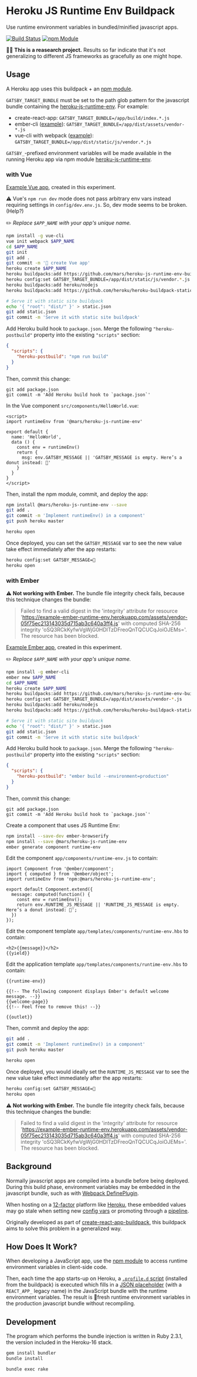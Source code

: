 # Heroku JS Runtime Env Buildpack

Use runtime environment variables in bundled/minified javascript apps.

[![Build Status](https://travis-ci.org/mars/heroku-js-runtime-env-buildpack.svg?branch=master)](https://travis-ci.org/mars/heroku-js-runtime-env-buildpack)
[![npm Module](https://img.shields.io/npm/v/@mars/heroku-js-runtime-env.svg)](https://www.npmjs.com/package/@mars/heroku-js-runtime-env)

🔬🚧 **This is a reasearch project.** Results so far indicate that it's not generalizing to different JS frameworks as gracefully as one might hope.

## Usage

A Heroku app uses this buildpack + an [npm module](https://github.com/mars/heroku-js-runtime-env).

`GATSBY_TARGET_BUNDLE` must be set to the path glob pattern for the javascript bundle containing the [heroku-js-runtime-env](https://github.com/mars/heroku-js-runtime-env). For example:

- create-react-app: `GATSBY_TARGET_BUNDLE=/app/build/index.*.js`
- ember-cli ([example](#user-content-with-ember)): `GATSBY_TARGET_BUNDLE=/app/dist/assets/vendor-*.js`
- vue-cli with webpack ([example](#user-content-with-vue)): `GATSBY_TARGET_BUNDLE=/app/dist/static/js/vendor.*.js`

`GATSBY_`-prefixed environment variables will be made available in the running Heroku app via npm module [heroku-js-runtime-env](https://github.com/mars/heroku-js-runtime-env).

### with Vue

[Example Vue app](https://github.com/mars/example-vue-with-heroku-js-runtime-env), created in this experiment.

⚠️ Vue's `npm run dev` mode does not pass arbitrary env vars instead requiring settings in `config/dev.env.js`. So, dev mode seems to be broken. (Help?)

✏️ _Replace `$APP_NAME` with your app's unique name._

```bash
npm install -g vue-cli
vue init webpack $APP_NAME
cd $APP_NAME
git init
git add .
git commit -m '🌱 create Vue app'
heroku create $APP_NAME
heroku buildpacks:add https://github.com/mars/heroku-js-runtime-env-buildpack
heroku config:set GATSBY_TARGET_BUNDLE=/app/dist/static/js/vendor.*.js
heroku buildpacks:add heroku/nodejs
heroku buildpacks:add https://github.com/heroku/heroku-buildpack-static

# Serve it with static site buildpack
echo '{ "root": "dist/" }' > static.json
git add static.json
git commit -m 'Serve it with static site buildpack'
```

Add Heroku build hook to `package.json`. Merge the following `"heroku-postbuild"` property into the existing `"scripts"` section:

```json
{
  "scripts": {
    "heroku-postbuild": "npm run build"
  }
}
```

Then, commit this change:

```
git add package.json
git commit -m 'Add Heroku build hook to `package.json`'
```

In the Vue component `src/components/HelloWorld.vue`:

```
<script>
import runtimeEnv from '@mars/heroku-js-runtime-env'

export default {
  name: 'HelloWorld',
  data () {
    const env = runtimeEnv()
    return {
      msg: env.GATSBY_MESSAGE || 'GATSBY_MESSAGE is empty. Here’s a donut instead: 🍩'
    }
  }
}
</script>
```

Then, install the npm module, commit, and deploy the app:

```bash
npm install @mars/heroku-js-runtime-env --save
git add .
git commit -m 'Implement runtimeEnv() in a component'
git push heroku master

heroku open
```

Once deployed, you can set the `GATSBY_MESSAGE` var to see the new value take effect immediately after the app restarts:

```bash
heroku config:set GATSBY_MESSAGE=🌈
heroku open
```

### with Ember

⚠️ **Not working with Ember.** The bundle file integrity check fails, because this technique changes the bundle:

> Failed to find a valid digest in the 'integrity' attribute for resource 'https://example-ember-runtime-env.herokuapp.com/assets/vendor-05f75ec213143035d715ab3c640a3ff4.js' with computed SHA-256 integrity 'oSQ3RCkKyfwVgWjG0HDlTzDFreoQnTQCUCqJoiOJEMs='. The resource has been blocked.

[Example Ember app](https://github.com/mars/example-ember-with-heroku-js-runtime-env), created in this experiment.

✏️ _Replace `$APP_NAME` with your app's unique name._

```bash
npm install -g ember-cli
ember new $APP_NAME
cd $APP_NAME
heroku create $APP_NAME
heroku buildpacks:add https://github.com/mars/heroku-js-runtime-env-buildpack
heroku config:set GATSBY_TARGET_BUNDLE=/app/dist/assets/vendor-*.js
heroku buildpacks:add heroku/nodejs
heroku buildpacks:add https://github.com/heroku/heroku-buildpack-static

# Serve it with static site buildpack
echo '{ "root": "dist/" }' > static.json
git add static.json
git commit -m 'Serve it with static site buildpack'
```

Add Heroku build hook to `package.json`. Merge the following `"heroku-postbuild"` property into the existing `"scripts"` section:

```json
{
  "scripts": {
    "heroku-postbuild": "ember build --environment=production"
  }
}
```

Then, commit this change:

```
git add package.json
git commit -m 'Add Heroku build hook to `package.json`'
```

Create a component that uses JS Runtime Env:

```bash
npm install --save-dev ember-browserify
npm install --save @mars/heroku-js-runtime-env
ember generate component runtime-env
```

Edit the component `app/components/runtime-env.js` to contain:

```
import Component from '@ember/component';
import { computed } from '@ember/object';
import runtimeEnv from 'npm:@mars/heroku-js-runtime-env';

export default Component.extend({
  message: computed(function() {
    const env = runtimeEnv();
    return env.RUNTIME_JS_MESSAGE || 'RUNTIME_JS_MESSAGE is empty. Here’s a donut instead: 🍩';
  })
});
```

Edit the component template `app/templates/components/runtime-env.hbs` to contain:

```
<h2>{{message}}</h2>
{{yield}}
```

Edit the application template `app/templates/components/runtime-env.hbs` to contain:

```
{{runtime-env}}

{{!-- The following component displays Ember's default welcome message. --}}
{{welcome-page}}
{{!-- Feel free to remove this! --}}

{{outlet}}
```

Then, commit and deploy the app:

```bash
git add .
git commit -m 'Implement runtimeEnv() in a component'
git push heroku master

heroku open
```

Once deployed, you would ideally set the `RUNTIME_JS_MESSAGE` var to see the new value take effect immediately after the app restarts:

```bash
heroku config:set GATSBY_MESSAGE=🌈
heroku open
```

⚠️ **Not working with Ember.** The bundle file integrity check fails, because this technique changes the bundle:

> Failed to find a valid digest in the 'integrity' attribute for resource 'https://example-ember-runtime-env.herokuapp.com/assets/vendor-05f75ec213143035d715ab3c640a3ff4.js' with computed SHA-256 integrity 'oSQ3RCkKyfwVgWjG0HDlTzDFreoQnTQCUCqJoiOJEMs='. The resource has been blocked.

## Background

Normally javascript apps are compiled into a bundle before being deployed. During this build phase, environment variables may be embedded in the javascript bundle, such as with [Webpack DefinePlugin](https://webpack.github.io/docs/list-of-plugins.html#defineplugin).

When hosting on a [12-factor](https://12factor.net) platform like [Heroku](https://www.heroku.com), these embedded values may go stale when setting new [config vars](https://devcenter.heroku.com/articles/config-vars) or promoting through a [pipeline](https://devcenter.heroku.com/articles/pipelines).

Originally developed as part of [create-react-app-buildpack](https://github.com/mars/create-react-app-buildpack), this buildpack aims to solve this problem in a generalized way.

## How Does It Work?

When developing a JavaScript app, use the [npm module](https://www.npmjs.com/package/@mars/heroku-js-runtime-env) to access runtime environment variables in client-side code.

Then, each time the app starts-up on Heroku, a [`.profile.d` script](.profile.d/inject_js_runtime_env.sh) (installed from the buildpack) is executed which fills in a [JSON placeholder](https://github.com/mars/heroku-js-runtime-env/blob/master/index.js#L15) (with a `REACT_APP_` legacy name) in the JavaScript bundle with the runtime environment variables. The result is 🍃fresh runtime environment variables in the production javascript bundle without recompiling.

## Development

The program which performs the bundle injection is written in Ruby 2.3.1, the version included in the Heroku-16 stack.

```bash
gem install bundler
bundle install

bundle exec rake
```
